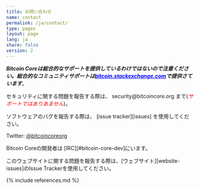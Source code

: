 ```yaml
---
title: お問い合わせ
name: contact
permalink: /ja/contact/
type: pages
layout: page
lang: ja
share: false
version: 2
---
```

<i style="font-weight: bold">Bitcoin Coreは総合的なサポートを提供しているわけではないので注意ください。総合的なコミュニティサポートは<a style="color:blue" href="https://bitcoin.stackexchange.com/">bitcoin.stackexchange.com</a>で提供さています</i>。

セキュリティに関する問題を報告する際は、<i class="fa fa-fw fa-envelope"></i> security<span style="display:none"></span>@bitcoincore.org まで(<i style="color:red">サポートではありあません</i>)。

ソフトウェアのバグを報告する際は、<i class="fa fa-fw fa-github"></i> [issue tracker][issues] を使用してください。

<i class="fa fa-fw fa-twitter"></i> Twitter: <a href="https://twitter.com/bitcoincoreorg/">@bitcoincoreorg</a>

Bitcoin Coreの開発者は [IRC][#bitcoin-core-dev]にいます。

このウェブサイトに関する問題を報告する際は、[ウェブサイト][website-issues]のIssue Trackerを使用してください。

{% include references.md %}
